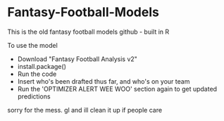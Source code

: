 # Fantasy-Football-Models
This is the old fantasy football models github - built in R


To use the model
- Download "Fantasy Football Analysis v2"
- install.package(<INSERT ALL NECESSARY PACKAGES>)
- Run the code
- Insert who's been drafted thus far, and who's on your team
- Run the 'OPTIMIZER ALERT WEE WOO' section again to get updated predictions


sorry for the mess. gl and ill clean it up if people care
